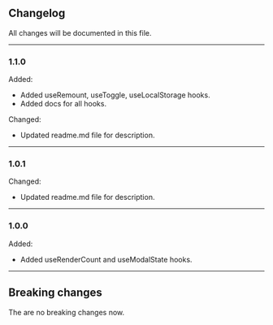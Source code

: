 ## Changelog

All changes will be documented in this file.

---

### 1.1.0
Added:
- Added useRemount, useToggle, useLocalStorage hooks.
- Added docs for all hooks.

Changed:
- Updated readme.md file for description.

---

### 1.0.1
Changed:
- Updated readme.md file for description.

---

### 1.0.0
Added:
- Added useRenderCount and useModalState hooks.

---

## Breaking changes

The are no breaking changes now.
